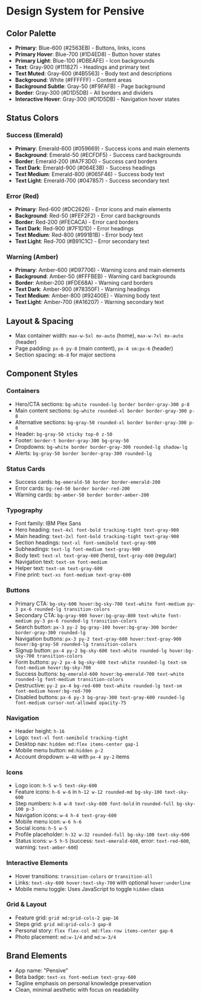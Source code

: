 # Design System for Pensive

## Color Palette
- **Primary**: Blue-600 (#2563EB) - Buttons, links, icons
- **Primary Hover**: Blue-700 (#1D4ED8) - Button hover states
- **Primary Light**: Blue-100 (#DBEAFE) - Icon backgrounds
- **Text**: Gray-900 (#111827) - Headings and primary text
- **Text Muted**: Gray-600 (#4B5563) - Body text and descriptions
- **Background**: White (#FFFFFF) - Content areas
- **Background Subtle**: Gray-50 (#F9FAFB) - Page background
- **Border**: Gray-300 (#D1D5DB) - All borders and dividers
- **Interactive Hover**: Gray-300 (#D1D5DB) - Navigation hover states

## Status Colors

### Success (Emerald)
- **Primary**: Emerald-600 (#059669) - Success icons and main elements
- **Background**: Emerald-50 (#ECFDF5) - Success card backgrounds
- **Border**: Emerald-200 (#A7F3D0) - Success card borders
- **Text Dark**: Emerald-900 (#064E3B) - Success headings
- **Text Medium**: Emerald-800 (#065F46) - Success body text
- **Text Light**: Emerald-700 (#047857) - Success secondary text

### Error (Red)
- **Primary**: Red-600 (#DC2626) - Error icons and main elements
- **Background**: Red-50 (#FEF2F2) - Error card backgrounds
- **Border**: Red-200 (#FECACA) - Error card borders
- **Text Dark**: Red-900 (#7F1D1D) - Error headings
- **Text Medium**: Red-800 (#991B1B) - Error body text
- **Text Light**: Red-700 (#B91C1C) - Error secondary text

### Warning (Amber)
- **Primary**: Amber-600 (#D97706) - Warning icons and main elements
- **Background**: Amber-50 (#FFFBEB) - Warning card backgrounds
- **Border**: Amber-200 (#FDE68A) - Warning card borders
- **Text Dark**: Amber-900 (#78350F) - Warning headings
- **Text Medium**: Amber-800 (#92400E) - Warning body text
- **Text Light**: Amber-700 (#A16207) - Warning secondary text

## Layout & Spacing
- Max container width: `max-w-5xl mx-auto` (home), `max-w-7xl mx-auto` (header)
- Page padding: `px-6 py-8` (main content), `px-4 sm:px-6` (header)
- Section spacing: `mb-8` for major sections

## Component Styles

### Containers
- Hero/CTA sections: `bg-white rounded-lg border border-gray-300 p-8`
- Main content sections: `bg-white rounded-xl border border-gray-300 p-8`
- Alternative sections: `bg-gray-50 rounded-xl border border-gray-300 p-8`
- Header: `bg-gray-50 sticky top-0 z-50`
- Footer: `border-t border-gray-300 bg-gray-50`
- Dropdowns: `bg-white border border-gray-300 rounded-lg shadow-lg`
- Alerts: `bg-gray-50 border border-gray-300 rounded-lg`

### Status Cards
- Success cards: `bg-emerald-50 border border-emerald-200`
- Error cards: `bg-red-50 border border-red-200`
- Warning cards: `bg-amber-50 border border-amber-200`

### Typography
- Font family: IBM Plex Sans
- Hero heading: `text-4xl font-bold tracking-tight text-gray-900`
- Main heading: `text-2xl font-bold tracking-tight text-gray-900`
- Section headings: `text-xl font-semibold text-gray-900`
- Subheadings: `text-lg font-medium text-gray-900`
- Body text: `text-xl text-gray-600` (hero), `text-gray-600` (regular)
- Navigation text: `text-sm font-medium`
- Helper text: `text-sm text-gray-600`
- Fine print: `text-xs font-medium text-gray-600`

### Buttons
- Primary CTA: `bg-sky-600 hover:bg-sky-700 text-white font-medium py-3 px-6 rounded-lg transition-colors`
- Secondary CTA: `bg-gray-900 hover:bg-gray-800 text-white font-medium py-3 px-6 rounded-lg transition-colors`
- Search button: `px-3 py-2 bg-gray-100 hover:bg-gray-300 border border-gray-300 rounded-lg`
- Navigation buttons: `px-3 py-2 text-gray-600 hover:text-gray-900 hover:bg-gray-50 rounded-lg transition-colors`
- Signup button: `px-4 py-2 bg-sky-600 text-white rounded-lg hover:bg-sky-700 transition-colors`
- Form buttons: `py-2 px-4 bg-sky-600 text-white rounded-lg text-sm font-medium hover:bg-sky-700`
- Success buttons: `bg-emerald-600 hover:bg-emerald-700 text-white rounded-lg font-medium transition-colors`
- Destructive: `py-2 px-4 bg-red-600 text-white rounded-lg text-sm font-medium hover:bg-red-700`
- Disabled buttons: `px-6 py-3 bg-gray-300 text-gray-600 rounded-lg font-medium cursor-not-allowed opacity-75`

### Navigation
- Header height: `h-16`
- Logo: `text-xl font-semibold tracking-tight`
- Desktop nav: `hidden md:flex items-center gap-1`
- Mobile menu button: `md:hidden p-2`
- Account dropdown: `w-48` with `px-4 py-2` items

### Icons
- Logo icon: `h-5 w-5 text-sky-600`
- Feature icons: `h-6 w-6` in `h-12 w-12 rounded-md bg-sky-100 text-sky-600`
- Step numbers: `h-8 w-8 text-sky-600 font-bold` in `rounded-full bg-sky-100 p-3`
- Navigation icons: `w-4 h-4 text-gray-600`
- Mobile menu icon: `w-6 h-6`
- Social icons: `h-5 w-5`
- Profile placeholder: `h-32 w-32 rounded-full bg-sky-100 text-sky-600`
- Status icons: `w-5 h-5` (success: `text-emerald-600`, error: `text-red-600`, warning: `text-amber-600`)

### Interactive Elements
- Hover transitions: `transition-colors` or `transition-all`
- Links: `text-sky-600 hover:text-sky-700` with optional `hover:underline`
- Mobile menu toggle: Uses JavaScript to toggle `hidden` class

### Grid & Layout
- Feature grid: `grid md:grid-cols-2 gap-16`
- Steps grid: `grid md:grid-cols-3 gap-8`
- Personal story: `flex flex-col md:flex-row items-center gap-6`
- Photo placement: `md:w-1/4` and `md:w-3/4`

## Brand Elements
- App name: "Pensive"
- Beta badge: `text-xs font-medium text-gray-600`
- Tagline emphasis on personal knowledge preservation
- Clean, minimal aesthetic with focus on readability
